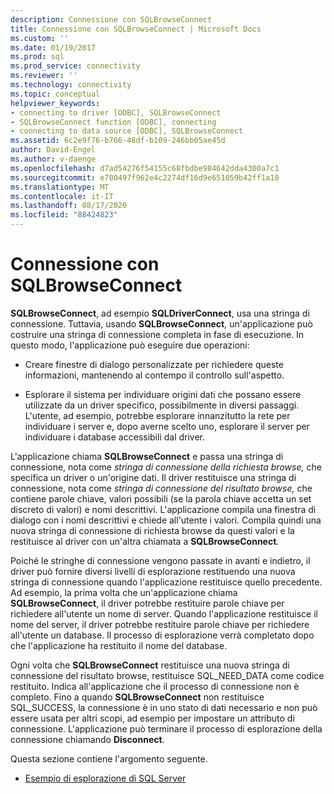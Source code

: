 ```yaml
---
description: Connessione con SQLBrowseConnect
title: Connessione con SQLBrowseConnect | Microsoft Docs
ms.custom: ''
ms.date: 01/19/2017
ms.prod: sql
ms.prod_service: connectivity
ms.reviewer: ''
ms.technology: connectivity
ms.topic: conceptual
helpviewer_keywords:
- connecting to driver [ODBC], SQLBrowseConnect
- SQLBrowseConnect function [ODBC], connecting
- connecting to data source [ODBC], SQLBrowseConnect
ms.assetid: 6c2e9f76-b766-48df-b109-246bb05ae45d
author: David-Engel
ms.author: v-daenge
ms.openlocfilehash: d7ad54276f54155c68fbdbe984642dda4300a7c1
ms.sourcegitcommit: e700497f962e4c2274df16d9e651059b42ff1a10
ms.translationtype: MT
ms.contentlocale: it-IT
ms.lasthandoff: 08/17/2020
ms.locfileid: "88424823"
---
```

# <a name="connecting-with-sqlbrowseconnect"></a>Connessione con SQLBrowseConnect
**SQLBrowseConnect**, ad esempio **SQLDriverConnect**, usa una stringa di connessione. Tuttavia, usando **SQLBrowseConnect**, un'applicazione può costruire una stringa di connessione completa in fase di esecuzione. In questo modo, l'applicazione può eseguire due operazioni:  
  
-   Creare finestre di dialogo personalizzate per richiedere queste informazioni, mantenendo al contempo il controllo sull'aspetto.  
  
-   Esplorare il sistema per individuare origini dati che possano essere utilizzate da un driver specifico, possibilmente in diversi passaggi. L'utente, ad esempio, potrebbe esplorare innanzitutto la rete per individuare i server e, dopo averne scelto uno, esplorare il server per individuare i database accessibili dal driver.  
  
 L'applicazione chiama **SQLBrowseConnect** e passa una stringa di connessione, nota come *stringa di connessione della richiesta browse,* che specifica un driver o un'origine dati. Il driver restituisce una stringa di connessione, nota come *stringa di connessione del risultato browse,* che contiene parole chiave, valori possibili (se la parola chiave accetta un set discreto di valori) e nomi descrittivi. L'applicazione compila una finestra di dialogo con i nomi descrittivi e chiede all'utente i valori. Compila quindi una nuova stringa di connessione di richiesta browse da questi valori e la restituisce al driver con un'altra chiamata a **SQLBrowseConnect**.  
  
 Poiché le stringhe di connessione vengono passate in avanti e indietro, il driver può fornire diversi livelli di esplorazione restituendo una nuova stringa di connessione quando l'applicazione restituisce quello precedente. Ad esempio, la prima volta che un'applicazione chiama **SQLBrowseConnect**, il driver potrebbe restituire parole chiave per richiedere all'utente un nome di server. Quando l'applicazione restituisce il nome del server, il driver potrebbe restituire parole chiave per richiedere all'utente un database. Il processo di esplorazione verrà completato dopo che l'applicazione ha restituito il nome del database.  
  
 Ogni volta che **SQLBrowseConnect** restituisce una nuova stringa di connessione del risultato browse, restituisce SQL_NEED_DATA come codice restituito. Indica all'applicazione che il processo di connessione non è completo. Fino a quando **SQLBrowseConnect** non restituisce SQL_SUCCESS, la connessione è in uno stato di dati necessario e non può essere usata per altri scopi, ad esempio per impostare un attributo di connessione. L'applicazione può terminare il processo di esplorazione della connessione chiamando **Disconnect**.  
  
 Questa sezione contiene l'argomento seguente.  
  
-   [Esempio di esplorazione di SQL Server](../../../odbc/reference/develop-app/sql-server-browsing-example.md)
